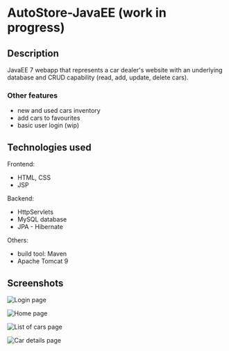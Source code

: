 # AutoStore-JavaEE (work in progress)

## Description
JavaEE 7 webapp that represents a car dealer's website with an underlying database and CRUD capability (read, add, update, delete cars).

### Other features
* new and used cars inventory
* add cars to favourites
* basic user login (wip)

## Technologies used
Frontend:
* HTML, CSS
* JSP  

Backend:
* HttpServlets
* MySQL database 
* JPA - Hibernate   

Others:
* build tool: Maven
* Apache Tomcat 9
 
## Screenshots 

![Login page](https://github.com/SimiAlex/AutoStoreJavaEE/blob/master/src/main/resources/images/login.PNG)  

![Home page](https://github.com/SimiAlex/AutoStoreJavaEE/blob/master/src/main/resources/images/home.PNG)  

![List of cars page](https://github.com/SimiAlex/AutoStoreJavaEE/blob/master/src/main/resources/images/catalog.PNG)  

![Car details page](https://github.com/SimiAlex/AutoStoreJavaEE/blob/master/src/main/resources/images/car%20details.PNG)  
